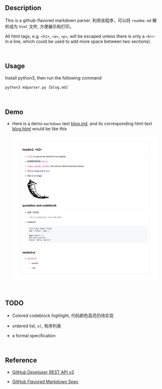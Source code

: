 ##  Description

This is a github-flavored markdown parser. 利用该程序，可以将 `readme.md` 解析成为 `html` 文件, 方便展示和打印。

All html tags, e.g. `<h1>`, `<a>`, `<p>`, will be escaped unless there is only a `<br>` in a line, which could be used to add more space between two sections).

<br>

##  Usage

Install python3, then run the following command

```python
python3 mdparser.py [blog.md]
```

<br>

##  Demo

*   Here is a demo `markdown` text [blog.md](./blog.md), and its corresponding html text [blog.html](./blog.html) would be like this

    ![demo](./demo.png)

<br>

##  TODO

*   Colored codeblock highlight, 代码颜色高亮仍待实现

*   ordered list, `ol`, 有序列表

*   a formal specification

<br>

##  Reference

*   [GitHub Developer REST API v3](https://developer.github.com/v3/markdown/#render-an-arbitrary-markdown-document)

*   [GitHub Flavored Markdown Spec](https://github.github.com/gfm/)
